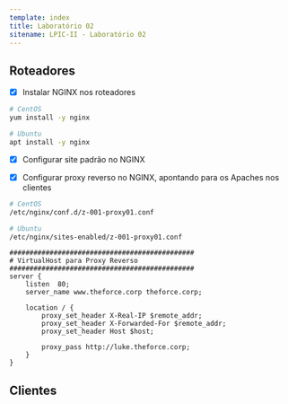 ```yaml
---
template: index
title: Laboratório 02
sitename: LPIC-II - Laboratório 02
---
```


## Roteadores

* [X] Instalar NGINX nos roteadores

```bash
# CentOS
yum install -y nginx

# Ubuntu
apt install -y nginx
```

* [X] Configurar site padrão no NGINX



* [X] Configurar proxy reverso no NGINX, apontando para os Apaches nos clientes

```bash
# CentOS
/etc/nginx/conf.d/z-001-proxy01.conf

# Ubuntu
/etc/nginx/sites-enabled/z-001-proxy01.conf
```

```nginx
##############################################
# VirtualHost para Proxy Reverso
##############################################
server {
    listen  80;
    server_name www.theforce.corp theforce.corp;
    
    location / {
        proxy_set_header X-Real-IP $remote_addr;
        proxy_set_header X-Forwarded-For $remote_addr;
        proxy_set_header Host $host;

        proxy_pass http://luke.theforce.corp;
    }
}
```


## Clientes
